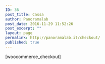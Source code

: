 ```yaml
---
ID: 36
post_title: Cassa
author: Panoramalab
post_date: 2016-11-29 11:52:26
post_excerpt: ""
layout: page
permalink: http://panoramalab.it/checkout/
published: true
---
```

[woocommerce_checkout]